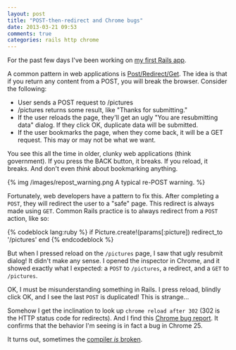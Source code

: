 ```yaml
---
layout: post
title: "POST-then-redirect and Chrome bugs"
date: 2013-03-21 09:53
comments: true
categories: rails http chrome
---
```


For the past few days I've been working on [my first Rails app](https://github.com/jbinto/photogur). 

A common pattern in web applications is [Post/Redirect/Get](http://en.wikipedia.org/wiki/Post/Redirect/Get). The idea is that if you return any content from a POST, you will break the browser. Consider the following:

* User sends a POST request to /pictures
* /pictures returns some result, like "Thanks for submitting."
* If the user reloads the page, they'll get an ugly "You are resubmitting data" dialog. If they click OK, duplicate data will be submitted.
* If the user bookmarks the page, when they come back, it will be a GET request. This may or may not be what we want.

You see this all the time in older, clunky web applications (think government). If you press the BACK button, it breaks. If you reload, it breaks. And don't even *think* about bookmarking anything.

{% img /images/repost_warning.png A typical re-POST warning. %}

Fortunately, web developers have a pattern to fix this. After completing a `POST`, they will redirect the user to a "safe" page. This redirect is always made using `GET`. Common Rails practice is to always redirect from a `POST` action, like so:

{% codeblock lang:ruby %}
if Picture.create!(params[:picture])
  redirect_to '/pictures'
end
{% endcodeblock %}

But when I pressed reload on the `/pictures` page, I saw that ugly resubmit dialog! It didn't make any sense. I opened the inspector in Chrome, and it showed exactly what I expected: a `POST` to `/pictures`, a redirect, and a `GET` to `/pictures`.

OK, I must be misunderstanding something in Rails. I press reload, blindly click OK, and I see the last `POST` is duplicated! This is strange...

Somehow I get the inclination to look up `chrome reload after 302` (302 is the HTTP status code for redirects). And I find this [Chrome bug report](https://code.google.com/p/chromium/issues/detail?id=177855). It confirms that the behavior I'm seeing is in fact a bug in Chrome 25.

It turns out, sometimes the [compiler *is* broken](http://pragmatictips.com/112).

